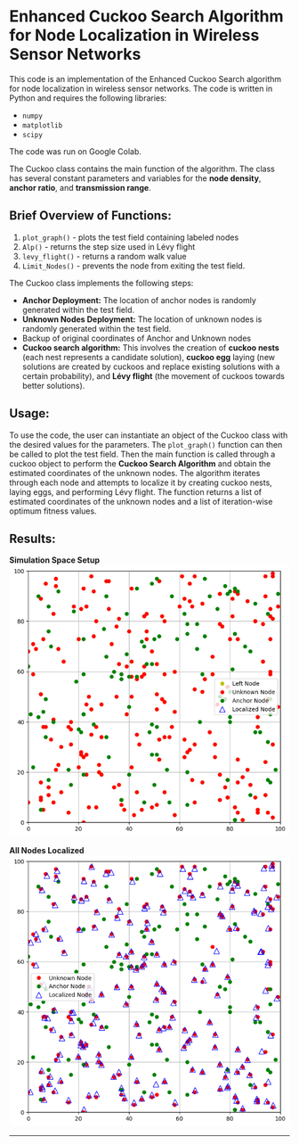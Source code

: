 # Enhanced Cuckoo Search Algorithm for Node Localization in Wireless Sensor Networks

This code is an implementation of the Enhanced Cuckoo Search algorithm for node localization in wireless sensor networks. The code is written in Python and requires the following libraries: 
- `numpy`
- `matplotlib`
- `scipy` 

The code was run on Google Colab.

The Cuckoo class contains the main function of the algorithm. The class has several constant parameters and variables for the **node density**, **anchor ratio**, and 
**transmission range**.

## Brief Overview of Functions:
1. `plot_graph()` - plots the test field containing labeled nodes
2.  `Alp()` - returns the step size used in Lévy flight
3.  `levy_flight()` - returns a random walk value
4.  `Limit_Nodes()` - prevents the node from exiting the test field.

The Cuckoo class implements the following steps:
- **Anchor Deployment:** The location of anchor nodes is randomly generated within the test field.
- **Unknown Nodes Deployment:** The location of unknown nodes is randomly generated within the test field.
- Backup of original coordinates of Anchor and Unknown nodes
- **Cuckoo search algorithm:** This involves the creation of **cuckoo nests** (each nest represents a candidate solution), **cuckoo egg** laying (new solutions are created by cuckoos and replace existing solutions with a certain probability), and **Lévy flight** (the movement of cuckoos towards better solutions).

## Usage:
To use the code, the user can instantiate an object of the Cuckoo class with the desired values for the parameters. The `plot_graph()` function can then be called to plot the test field. Then the main function is called through a cuckoo object to perform the **Cuckoo Search Algorithm** and obtain the estimated coordinates of the unknown nodes. The algorithm iterates through each node and attempts to localize it by creating cuckoo nests, laying eggs, and performing Lévy flight. The function returns a list of estimated coordinates of the unknown nodes and a list of iteration-wise optimum fitness values.

## Results:
**Simulation Space Setup**  
![alt text](https://github.com/DevMindNit/Wireless-Sensor-Networks-ECS-Algorithm/blob/main/Simulation%20Space%20Setup.png)

**All Nodes Localized**  
![alt text](https://github.com/DevMindNit/Wireless-Sensor-Networks-ECS-Algorithm/blob/main/All%20Nodes%20Localized.png)

---
